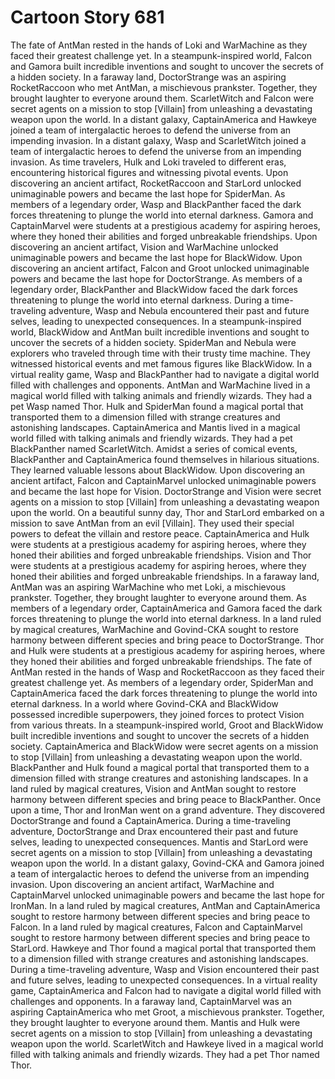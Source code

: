 # Cartoon Story 681

The fate of AntMan rested in the hands of Loki and WarMachine as they faced their greatest challenge yet.
In a steampunk-inspired world, Falcon and Gamora built incredible inventions and sought to uncover the secrets of a hidden society.
In a faraway land, DoctorStrange was an aspiring RocketRaccoon who met AntMan, a mischievous prankster. Together, they brought laughter to everyone around them.
ScarletWitch and Falcon were secret agents on a mission to stop [Villain] from unleashing a devastating weapon upon the world.
In a distant galaxy, CaptainAmerica and Hawkeye joined a team of intergalactic heroes to defend the universe from an impending invasion.
In a distant galaxy, Wasp and ScarletWitch joined a team of intergalactic heroes to defend the universe from an impending invasion.
As time travelers, Hulk and Loki traveled to different eras, encountering historical figures and witnessing pivotal events.
Upon discovering an ancient artifact, RocketRaccoon and StarLord unlocked unimaginable powers and became the last hope for SpiderMan.
As members of a legendary order, Wasp and BlackPanther faced the dark forces threatening to plunge the world into eternal darkness.
Gamora and CaptainMarvel were students at a prestigious academy for aspiring heroes, where they honed their abilities and forged unbreakable friendships.
Upon discovering an ancient artifact, Vision and WarMachine unlocked unimaginable powers and became the last hope for BlackWidow.
Upon discovering an ancient artifact, Falcon and Groot unlocked unimaginable powers and became the last hope for DoctorStrange.
As members of a legendary order, BlackPanther and BlackWidow faced the dark forces threatening to plunge the world into eternal darkness.
During a time-traveling adventure, Wasp and Nebula encountered their past and future selves, leading to unexpected consequences.
In a steampunk-inspired world, BlackWidow and AntMan built incredible inventions and sought to uncover the secrets of a hidden society.
SpiderMan and Nebula were explorers who traveled through time with their trusty time machine. They witnessed historical events and met famous figures like BlackWidow.
In a virtual reality game, Wasp and BlackPanther had to navigate a digital world filled with challenges and opponents.
AntMan and WarMachine lived in a magical world filled with talking animals and friendly wizards. They had a pet Wasp named Thor.
Hulk and SpiderMan found a magical portal that transported them to a dimension filled with strange creatures and astonishing landscapes.
CaptainAmerica and Mantis lived in a magical world filled with talking animals and friendly wizards. They had a pet BlackPanther named ScarletWitch.
Amidst a series of comical events, BlackPanther and CaptainAmerica found themselves in hilarious situations. They learned valuable lessons about BlackWidow.
Upon discovering an ancient artifact, Falcon and CaptainMarvel unlocked unimaginable powers and became the last hope for Vision.
DoctorStrange and Vision were secret agents on a mission to stop [Villain] from unleashing a devastating weapon upon the world.
On a beautiful sunny day, Thor and StarLord embarked on a mission to save AntMan from an evil [Villain]. They used their special powers to defeat the villain and restore peace.
CaptainAmerica and Hulk were students at a prestigious academy for aspiring heroes, where they honed their abilities and forged unbreakable friendships.
Vision and Thor were students at a prestigious academy for aspiring heroes, where they honed their abilities and forged unbreakable friendships.
In a faraway land, AntMan was an aspiring WarMachine who met Loki, a mischievous prankster. Together, they brought laughter to everyone around them.
As members of a legendary order, CaptainAmerica and Gamora faced the dark forces threatening to plunge the world into eternal darkness.
In a land ruled by magical creatures, WarMachine and Govind-CKA sought to restore harmony between different species and bring peace to DoctorStrange.
Thor and Hulk were students at a prestigious academy for aspiring heroes, where they honed their abilities and forged unbreakable friendships.
The fate of AntMan rested in the hands of Wasp and RocketRaccoon as they faced their greatest challenge yet.
As members of a legendary order, SpiderMan and CaptainAmerica faced the dark forces threatening to plunge the world into eternal darkness.
In a world where Govind-CKA and BlackWidow possessed incredible superpowers, they joined forces to protect Vision from various threats.
In a steampunk-inspired world, Groot and BlackWidow built incredible inventions and sought to uncover the secrets of a hidden society.
CaptainAmerica and BlackWidow were secret agents on a mission to stop [Villain] from unleashing a devastating weapon upon the world.
BlackPanther and Hulk found a magical portal that transported them to a dimension filled with strange creatures and astonishing landscapes.
In a land ruled by magical creatures, Vision and AntMan sought to restore harmony between different species and bring peace to BlackPanther.
Once upon a time, Thor and IronMan went on a grand adventure. They discovered DoctorStrange and found a CaptainAmerica.
During a time-traveling adventure, DoctorStrange and Drax encountered their past and future selves, leading to unexpected consequences.
Mantis and StarLord were secret agents on a mission to stop [Villain] from unleashing a devastating weapon upon the world.
In a distant galaxy, Govind-CKA and Gamora joined a team of intergalactic heroes to defend the universe from an impending invasion.
Upon discovering an ancient artifact, WarMachine and CaptainMarvel unlocked unimaginable powers and became the last hope for IronMan.
In a land ruled by magical creatures, AntMan and CaptainAmerica sought to restore harmony between different species and bring peace to Falcon.
In a land ruled by magical creatures, Falcon and CaptainMarvel sought to restore harmony between different species and bring peace to StarLord.
Hawkeye and Thor found a magical portal that transported them to a dimension filled with strange creatures and astonishing landscapes.
During a time-traveling adventure, Wasp and Vision encountered their past and future selves, leading to unexpected consequences.
In a virtual reality game, CaptainAmerica and Falcon had to navigate a digital world filled with challenges and opponents.
In a faraway land, CaptainMarvel was an aspiring CaptainAmerica who met Groot, a mischievous prankster. Together, they brought laughter to everyone around them.
Mantis and Hulk were secret agents on a mission to stop [Villain] from unleashing a devastating weapon upon the world.
ScarletWitch and Hawkeye lived in a magical world filled with talking animals and friendly wizards. They had a pet Thor named Thor.